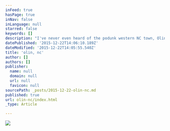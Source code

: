 ```yaml
---
inFeed: true
hasPage: true
inNav: false
inLanguage: null
starred: false
keywords: []
description: "I've never even heard of the podunk western NC town, Olin. I was driving through on my way to Roaring Gap and pulled over to witness gold as far as the eye could see."
datePublished: '2015-12-22T14:06:10.189Z'
dateModified: '2015-12-22T14:05:55.540Z'
title: 'olin, nc'
author: []
authors: []
publisher:
  name: null
  domain: null
  url: null
  favicon: null
sourcePath: _posts/2015-12-22-olin-nc.md
published: true
url: olin-nc/index.html
_type: Article

---
```

![](https://the-grid-user-content.s3-us-west-2.amazonaws.com/cac606a1-a59f-4ed4-aa38-197d2e3fdef4.jpg)